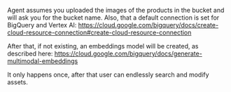 Agent assumes you uploaded the images of the products in the bucket and will ask you for the bucket name. Also, that a default connection is set for BigQuery and Vertex AI: https://cloud.google.com/bigquery/docs/create-cloud-resource-connection#create-cloud-resource-connection

After that, if not existing, an embeddings model will be created, as described here: https://cloud.google.com/bigquery/docs/generate-multimodal-embeddings

It only happens once, after that user can endlessly search and modify assets.

